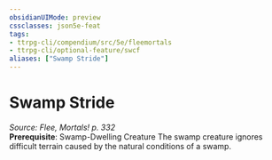 ```yaml
---
obsidianUIMode: preview
cssclasses: json5e-feat
tags:
- ttrpg-cli/compendium/src/5e/fleemortals
- ttrpg-cli/optional-feature/swcf
aliases: ["Swamp Stride"]
---
```

# Swamp Stride
*Source: Flee, Mortals! p. 332*  
**Prerequisite**: Swamp-Dwelling Creature
The swamp creature ignores difficult terrain caused by the natural conditions of a swamp.